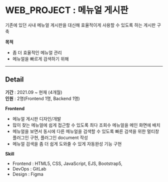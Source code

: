 # WEB_PROJECT : 메뉴얼 게시판
기존에 있던 사내 메뉴얼 게시판을 대신해 효율적이게 사용할 수 있도록 하는 게시판 구축

**목적**
- 좀 더 효율적인 메뉴얼 관리
- 메뉴얼을 빠르게 검색하기 위해

---

## Detail
**기간** : 2021.09 ~ 현재 (4개월)     
**인원** : 2명(Frontend 1명, Backend 1명)   

**Frontend**
- 메뉴얼 게시판 디자인/개발
- 많이 찾는 메뉴얼에 쉽게 접근할 수 있도록 최다 조회수 메뉴얼을 메인 화면에 배치
- 메뉴얼을 보면서 동시에 다른 메뉴얼을 검색할 수 있도록 빠른 검색을 위한 멀티창 플러그인 구현, 플러그인 document 작성
- 메뉴얼 검색을 좀 더 쉽게 도와줄 수 있게 자동완성 기능 구현



**Skill**
- Frontend : HTML5, CSS, JavaScript, EJS, Bootstrap5, 
- DevOps : GitLab
- Design : Figma
